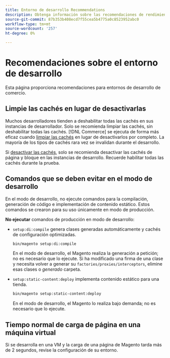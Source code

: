 ```yaml
---
title: Entorno de desarrollo Recommendations
description: Obtenga información sobre las recomendaciones de rendimiento para configurar el entorno de desarrollo de Adobe Commerce o Magento Open Source local.
source-git-commit: 87b353b408ecd7f55cea5b4775a0c8523952abc0
workflow-type: tm+mt
source-wordcount: '257'
ht-degree: 0%

---
```



# Recomendaciones sobre el entorno de desarrollo

Esta página proporciona recomendaciones para entornos de desarrollo de comercio.

## Limpie las cachés en lugar de desactivarlas

Muchos desarrolladores tienden a deshabilitar todas las cachés en sus instancias de desarrollador. Solo se recomienda limpiar las cachés, sin deshabilitar todas las cachés. [!DNL Commerce] se ejecuta de forma más eficaz cuando [limpiar las cachés] en lugar de desactivarlos por completo. La mayoría de los tipos de cachés rara vez se invalidan durante el desarrollo.

Si [desactivar las cachés], solo se recomienda desactivar las cachés de página y bloque en las instancias de desarrollo. Recuerde habilitar todas las cachés durante la prueba.

## Comandos que se deben evitar en el modo de desarrollo

En el modo de desarrollo, no ejecute comandos para la compilación, generación de código e implementación de contenido estático. Estos comandos se crearon para su uso únicamente en modo de producción.

**No ejecutar** comandos de producción en modo de desarrollo:

* `setup:di:compile` genera clases generadas automáticamente y cachés de configuración optimizadas.

   ```bash
   bin/magento setup:di:compile
   ```

   En el modo de desarrollo, el Magento realiza la generación a petición; no es necesario que lo ejecute. Si ha modificado una firma de una clase y necesita volver a generar su `factories/proxies/interceptors`, elimine esas clases o _generado_ carpeta.

* `setup:static-content:deploy` implementa contenido estático para una tienda.

   ```bash
   bin/magento setup:static-content:deploy
   ```

   En el modo de desarrollo, el Magento lo realiza bajo demanda; no es necesario que lo ejecute.

## Tiempo normal de carga de página en una máquina virtual

Si se desarrolla en una VM y la carga de una página de Magento tarda más de 2 segundos, revise la configuración de su entorno.

<!-- Link definitions -->

[limpiar las cachés]: https://devdocs.magento.com/guides/v2.4/config-guide/cli/config-cli-subcommands-cache.html#config-cli-subcommands-cache-clean
[desactivar las cachés]: https://devdocs.magento.com/guides/v2.4/config-guide/cli/config-cli-subcommands-cache.html#config-cli-subcommands-cache-en
